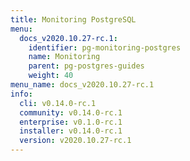 ```yaml
---
title: Monitoring PostgreSQL
menu:
  docs_v2020.10.27-rc.1:
    identifier: pg-monitoring-postgres
    name: Monitoring
    parent: pg-postgres-guides
    weight: 40
menu_name: docs_v2020.10.27-rc.1
info:
  cli: v0.14.0-rc.1
  community: v0.14.0-rc.1
  enterprise: v0.1.0-rc.1
  installer: v0.14.0-rc.1
  version: v2020.10.27-rc.1
---
```


